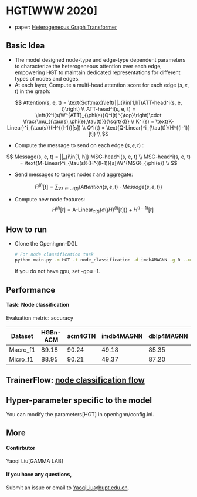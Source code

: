 # HGT[WWW 2020]

-   paper: [Heterogeneous Graph Transformer](https://arxiv.org/abs/2003.01332)

## Basic Idea

- The model designed node-type and edge-type dependent parameters to characterize the heterogeneous attention over each edge, empowering
HGT to maintain dedicated representations for different types of nodes and edges.
- At each layer, Compute a multi-head attention score for each edge $(s, e, t)$ in the graph:

$$
Attention(s, e, t) = \text{Softmax}\left(||_{i\in[1,h]}ATT-head^i(s, e, t)\right) \\
ATT-head^i(s, e, t) = \left(K^i(s)W^{ATT}_{\phi(e)}Q^i(t)^{\top}\right)\cdot
\frac{\mu_{(\tau(s),\phi(e),\tau(t)}}{\sqrt{d}} \\
K^i(s) = \text{K-Linear}^i_{\tau(s)}(H^{(l-1)}[s]) \\
Q^i(t) = \text{Q-Linear}^i_{\tau(t)}(H^{(l-1)}[t]) \\
$$

- Compute the message to send on each edge $(s, e, t)$ :

$$
Message(s, e, t) = ||_{i\in[1, h]} MSG-head^i(s, e, t) \\
MSG-head^i(s, e, t) = \text{M-Linear}^i_{\tau(s)}(H^{(l-1)}[s])W^{MSG}_{\phi(e)} \\
$$
- Send messages to target nodes $t$ and aggregate:

$$
\tilde{H}^{(l)}[t] = \sum_{\forall s\in \mathcal{N}(t)}\left( Attention(s,e,t)
\cdot Message(s,e,t)\right)
$$
- Compute new node features:
$$
H^{(l)}[t]=\text{A-Linear}_{\tau(t)}(\sigma(\tilde(H)^{(l)}[t])) + H^{(l-1)}[t]
$$

## How to run

- Clone the Openhgnn-DGL

  ```bash
  # For node classification task
  python main.py -m HGT -t node_classification -d imdb4MAGNN -g 0 --use_best_config
  ```

  If you do not have gpu, set -gpu -1.

## Performance

#### Task: Node classification

Evaluation metric: accuracy

| Dataset   | HGBn-ACM  | acm4GTN | imdb4MAGNN | dblp4MAGNN |
| -------- | ----- | ----- | ----- | ----- |
| Macro_f1 | 89.18 | 90.24 | 49.18 | 85.35 |
| Micro_f1 | 88.95 | 90.21 | 49.37 | 87.20 |



## TrainerFlow: [node classification flow](../../trainerflow/#Node_classification_flow)

## Hyper-parameter specific to the model

You can modify the parameters[HGT] in openhgnn/config.ini. 

## More

#### Contirbutor

Yaoqi Liu[GAMMA LAB]

#### If you have any questions,

Submit an issue or email to [YaoqiLiu@bupt.edu.cn](mailto:YaoqiLiu@bupt.edu.cn).
